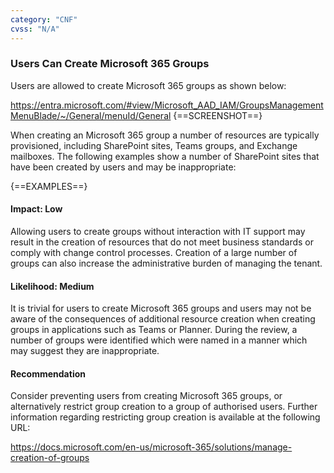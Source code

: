 ```yaml
---
category: "CNF"
cvss: "N/A"
---
```

### Users Can Create Microsoft 365 Groups
Users are allowed to create Microsoft 365 groups as shown below:

<https://entra.microsoft.com/#view/Microsoft_AAD_IAM/GroupsManagementMenuBlade/~/General/menuId/General>
{==SCREENSHOT==}

When creating an Microsoft 365 group a number of resources are typically provisioned, including SharePoint sites, Teams groups, and Exchange mailboxes. The following examples show a number of SharePoint sites that have been created by users and may be inappropriate:

{==EXAMPLES==}
#### Impact: Low
Allowing users to create groups without interaction with IT support may result in the creation of resources that do not meet business standards or comply with change control processes. Creation of a large number of groups can also increase the administrative burden of managing the tenant.
#### Likelihood: Medium
It is trivial for users to create Microsoft 365 groups and users may not be aware of the consequences of additional resource creation when creating groups in applications such as Teams or Planner. During the review, a number of groups were identified which were named in a manner which may suggest they are inappropriate.
#### Recommendation
Consider preventing users from creating Microsoft 365 groups, or alternatively restrict group creation to a group of authorised users. Further information regarding restricting group creation is available at the following URL:

<https://docs.microsoft.com/en-us/microsoft-365/solutions/manage-creation-of-groups>
